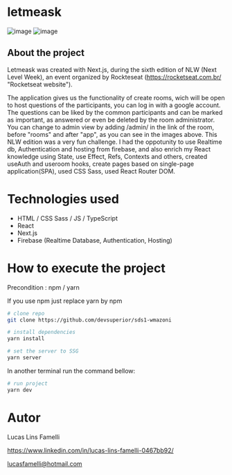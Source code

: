 # letmeask

![image](https://user-images.githubusercontent.com/70074689/123664433-b7842f80-d80d-11eb-9ed1-b8c7eb907867.png)
![image](https://user-images.githubusercontent.com/70074689/123664549-cec31d00-d80d-11eb-9fa2-a4c4b70b07d7.png)

## About the project

Letmeask was created with Next.js, during the
sixth edition of NLW (Next Level Week), an event organized by Rockteseat (https://rocketseat.com.br/ "Rocketseat website").

The application gives us the functionality of create rooms, wich will be open to host questions of the participants, you can log in with a google account.
The questions can be liked by the common participants and can be marked as important, as answered or even be deleted by the room administrator. 
You can change to admin view by adding /admin/ in the link of the room, before "rooms" and after "app", as you can see in the images above.
This NLW edition was a very fun challenge. I had the oppotunity to use Realtime db, Authentication and hosting from firebase, and also enrich my React knowledge 
using State, use Effect, Refs, Contexts and others, created useAuth and useroom hooks, create pages based on single-page application(SPA), used CSS Sass, 
used React Router DOM.

# Technologies used

- HTML / CSS Sass / JS / TypeScript
- React
- Next.js
- Firebase (Realtime Database, Authentication, Hosting)

# How to execute the project

Precondition : npm / yarn

If you use npm just replace yarn by npm

```bash
# clone repo
git clone https://github.com/devsuperior/sds1-wmazoni

# install dependencies
yarn install

# set the server to SSG
yarn server
```

In another terminal run the command bellow:

```bash
# run project
yarn dev
```

# Autor

Lucas Lins Famelli

https://www.linkedin.com/in/lucas-lins-famelli-0467bb92/

lucasfamelli@hotmail.com
